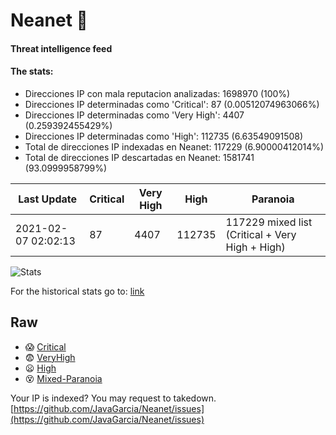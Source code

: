 # Neanet :hocho:
#### Threat intelligence feed
#### The stats:

- Direcciones IP con mala reputacion analizadas: 1698970 (100%)
- Direcciones IP determinadas como 'Critical':  87 (0.00512074963066%)
- Direcciones IP determinadas como 'Very High':  4407 (0.259392455429%)
- Direcciones IP determinadas como 'High':  112735 (6.63549091508)
- Total de direcciones IP indexadas en Neanet:  117229 (6.90000412014%)
- Total de direcciones IP descartadas en Neanet:  1581741 (93.0999958799%)

| Last Update | Critical | Very High | High | Paranoia |
| --- | --- | --- | --- | --- |
| 2021-02-07 02:02:13 | 87 | 4407 | 112735 | 117229 mixed list (Critical + Very High + High)|

![Stats](https://docs.google.com/spreadsheets/d/e/2PACX-1vSnaNMIXVabIpDJjufMlzH7poXnshF3mgd8Is1g9ytUEzVsP5my4Trn8f-xkoLLQ38xpL3HtmUexLo6/pubchart?oid=501124687&format=image)

For the historical stats go to: [link](/stats.csv)
## Raw
- :scream: [Critical](https://raw.githubusercontent.com/JavaGarcia/Neanet/master/blacklists/neanet_critical.txt)
- :fearful: [VeryHigh](https://raw.githubusercontent.com/JavaGarcia/Neanet/master/blacklists/neanet_veryHigh.txtt)
- :frowning: [High](https://raw.githubusercontent.com/JavaGarcia/Neanet/master/blacklists/neanet_high.txt)
- :dizzy_face: [Mixed-Paranoia](https://raw.githubusercontent.com/JavaGarcia/Neanet/master/blacklists/neanet_all.txt)


Your IP is indexed? You may request to takedown. [https://github.com/JavaGarcia/Neanet/issues](https://github.com/JavaGarcia/Neanet/issues)
















































































































































































































































































































































































































































































































































































































































































































































































































































































































































































































































































































































































































































































































































































































































































































































































































































































































































































































































































































































































































































































































































































































































































































































































































































































































































































































































































































































































































































































































































































































































































































































































































































































































































































































































































































































































































































































































































































































































































































































































































































































































































































